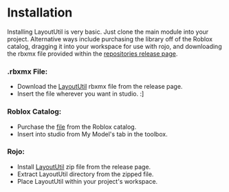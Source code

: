 # Installation

Installing LayoutUtil is very basic. Just clone the main module into your project. Alternative ways include purchasing the library off of the Roblox catalog, dragging it into your workspace for use with rojo, and downloading the rbxmx file provided within the [repositories release page](https://github.com/Nickuhhh/LayoutUtil/releases).

### .rbxmx File:
* Download the [LayoutUtil](https://github.com/Nickuhhh/LayoutUtil/releases/latest/download/LayoutUtil.zip) rbxmx file from the release page.
* Insert the file wherever you want in studio. :]

### Roblox Catalog:
* Purchase the [file](https://www.roblox.com/library/5547205717/LayoutUtil) from the Roblox catalog.
* Insert into studio from My Model's tab in the toolbox.

### Rojo:
* Install [LayoutUtil](https://github.com/Nickuhhh/LayoutUtil/releases) zip file from the release page.
* Extract LayoutUtil directory from the zipped file.
* Place LayoutUtil within your project's workspace.